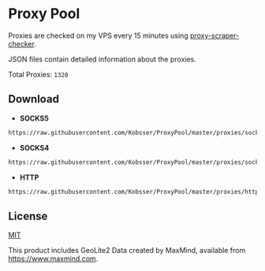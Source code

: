 # Proxy Pool

Proxies are checked on my VPS every 15 minutes using [proxy-scraper-checker](https://github.com/monosans/proxy-scraper-checker).

JSON files contain detailed information about the proxies.

Total Proxies: `1320`


## Download

- **SOCKS5**

```bash
https://raw.githubusercontent.com/Kobsser/ProxyPool/master/proxies/socks5.txt
```

- **SOCKS4**

```bash
https://raw.githubusercontent.com/Kobsser/ProxyPool/master/proxies/socks4.txt
```

- **HTTP**

```bash
https://raw.githubusercontent.com/Kobsser/ProxyPool/master/proxies/http.txt
```

## License

[MIT](LICENSE)

This product includes GeoLite2 Data created by MaxMind, available from <https://www.maxmind.com>.